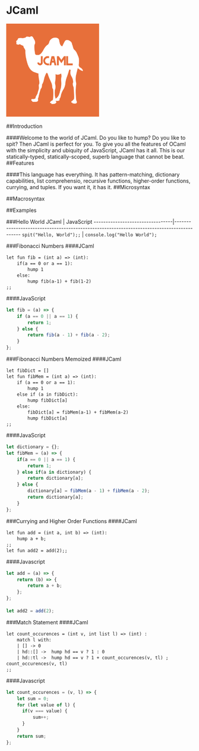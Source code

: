 # JCaml
<p><img src="jcaml.png" width="250" height="250"></p>

##Introduction

####Welcome to the world of JCaml. Do you like to hump? Do you like to spit? Then JCaml is perfect for you. To give you all the features of OCaml with the simplicity and ubiquity of JavaScript, JCaml has it all. This is our statically-typed, statically-scoped, superb language that cannot be beat.
##Features

####This language has everything. It has pattern-matching, dictionary capabilities, list comprehensio, recursive functions, higher-order functions, currying, and tuples. If you want it, it has it.
##Microsyntax

##Macrosyntax

##Examples


###Hello World
JCaml                            | JavaScript
---------------------------------|-------------------------------------------------------------------------------------------
`spit("Hello, World");;`         | `console.log("Hello World");`

###Fibonacci Numbers
####JCaml
```
let fun fib = (int a) => (int):
    if(a == 0 or a == 1):
        hump 1
    else:
        hump fib(a-1) + fib(1-2)
;;
```

####JavaScript
```javascript
let fib = (a) => {
    if (a == 0 || a == 1) {
        return 1;
    } else {
        return fib(a - 1) + fib(a - 2);
    }
};
```

###Fibonacci Numbers Memoized
####JCaml
```
let fibDict = []
let fun fibMem = (int a) => (int):
    if (a == 0 or a == 1):
        hump 1
    else if (a in fibDict):
        hump fibDict[a]
    else:
        fibDict[a] = fibMem(a-1) + fibMem(a-2)
        hump fibDict[a]
;;
```

####JavaScript
```javascript
let dictionary = {};
let fibMem = (a) => {
    if(a == 0 || a == 1) {
        return 1;
    } else if(a in dictionary) {
        return dictionary[a];
    } else {
        dictionary[a] = fibMem(a - 1) + fibMem(a - 2);
        return dictionary[a];
    }
};
```

###Currying and Higher Order Functions
####JCaml
```
let fun add = (int a, int b) => (int):
    hump a + b;
;;
let fun add2 = add(2);;

```
####Javascript
```javascript
let add = (a) => {
    return (b) => {
        return a + b;
    };
};

let add2 = add(2);

```


###Match Statement
####JCaml
```
let count_occurences = (int v, int list l) => (int) :
    match l with:
    | [] -> 0
    | hd::[] ->  hump hd == v ? 1 : 0
    | hd::tl ->  hump hd == v ? 1 + count_occurences(v, tl) ; count_occurences(v, tl)
;;

```
####Javascript
```javascript
let count_occurences = (v, l) => {
    let sum = 0;
    for (let value of l) {
      if(v === value) {
          sum++;
      }
    }
    return sum;
};

```
